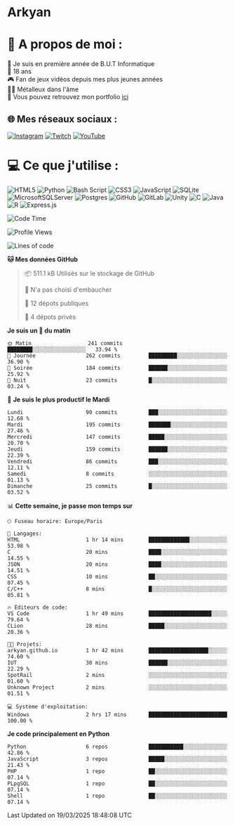 # Arkyan
 # 💫 A propos de moi :
📖 Je suis en première année de B.U.T Informatique  
🎂 18 ans  
🎮 Fan de jeux vidéos depuis mes plus jeunes années  
🤘🏻 Métalleux dans l'âme  
📕 Vous pouvez retrouvez mon portfolio [ici](https://arkyanportfolio.netlify.app/)

## 🌐 Mes réseaux sociaux :
[![Instagram](https://img.shields.io/badge/Instagram-%23E4405F.svg?logo=Instagram&logoColor=white)](https://instagram.com/arkyan25) [![Twitch](https://img.shields.io/badge/Twitch-%239146FF.svg?logo=Twitch&logoColor=white)](https://twitch.tv/arkyan_) [![YouTube](https://img.shields.io/badge/YouTube-%23FF0000.svg?logo=YouTube&logoColor=white)](https://youtube.com/@arkyan_) 

# 💻 Ce que j'utilise :
![HTML5](https://img.shields.io/badge/html5-%23E34F26.svg?style=for-the-badge&logo=html5&logoColor=white) ![Python](https://img.shields.io/badge/python-3670A0?style=for-the-badge&logo=python&logoColor=ffdd54) ![Bash Script](https://img.shields.io/badge/bash_script-%23121011.svg?style=for-the-badge&logo=gnu-bash&logoColor=white) ![CSS3](https://img.shields.io/badge/css3-%231572B6.svg?style=for-the-badge&logo=css3&logoColor=white) ![JavaScript](https://img.shields.io/badge/javascript-%23323330.svg?style=for-the-badge&logo=javascript&logoColor=%23F7DF1E) ![SQLite](https://img.shields.io/badge/sqlite-%2307405e.svg?style=for-the-badge&logo=sqlite&logoColor=white) ![MicrosoftSQLServer](https://img.shields.io/badge/Microsoft%20SQL%20Server-CC2927?style=for-the-badge&logo=microsoft%20sql%20server&logoColor=white) ![Postgres](https://img.shields.io/badge/postgres-%23316192.svg?style=for-the-badge&logo=postgresql&logoColor=white) ![GitHub](https://img.shields.io/badge/github-%23121011.svg?style=for-the-badge&logo=github&logoColor=white) ![GitLab](https://img.shields.io/badge/gitlab-%23181717.svg?style=for-the-badge&logo=gitlab&logoColor=white) ![Unity](https://img.shields.io/badge/unity-%23000000.svg?style=for-the-badge&logo=unity&logoColor=white)  ![C](https://img.shields.io/badge/c-%2300599C.svg?style=for-the-badge&logo=c&logoColor=white) ![Java](https://img.shields.io/badge/java-%23ED8B00.svg?style=for-the-badge&logo=openjdk&logoColor=white) ![R](https://img.shields.io/badge/r-%23276DC3.svg?style=for-the-badge&logo=r&logoColor=white) ![Express.js](https://img.shields.io/badge/express.js-%23404d59.svg?style=for-the-badge&logo=express&logoColor=%2361DAFB)

<!--START_SECTION:waka-->
![Code Time](http://img.shields.io/badge/Code%20Time-288%20hrs%2023%20mins-blue)

![Profile Views](http://img.shields.io/badge/Vues%20du%20profil-0-blue)

![Lines of code](https://img.shields.io/badge/Depuis%20Hello%20World%2C%20j%27ai%20%C3%A9crit-5.0%20million%20Lignes%20de%20code-blue)

**🐱 Mes données GitHub** 

> 📦 511.1 kB Utilisés sur le stockage de GitHub 
 > 
> 🚫 N'a pas choisi d'embaucher
 > 
> 📜 12 dépots publiques 
 > 
> 🔑 4 dépots privés 
 > 
**Je suis un 🐤 du matin** 

```text
🌞 Matin                  241 commits         ████████░░░░░░░░░░░░░░░░░   33.94 % 
🌆 Journée                262 commits         █████████░░░░░░░░░░░░░░░░   36.90 % 
🌃 Soirée                 184 commits         ██████░░░░░░░░░░░░░░░░░░░   25.92 % 
🌙 Nuit                   23 commits          █░░░░░░░░░░░░░░░░░░░░░░░░   03.24 % 
```
📅 **Je suis le plus productif le Mardi** 

```text
Lundi                    90 commits          ███░░░░░░░░░░░░░░░░░░░░░░   12.68 % 
Mardi                    195 commits         ███████░░░░░░░░░░░░░░░░░░   27.46 % 
Mercredi                 147 commits         █████░░░░░░░░░░░░░░░░░░░░   20.70 % 
Jeudi                    159 commits         ██████░░░░░░░░░░░░░░░░░░░   22.39 % 
Vendredi                 86 commits          ███░░░░░░░░░░░░░░░░░░░░░░   12.11 % 
Samedi                   8 commits           ░░░░░░░░░░░░░░░░░░░░░░░░░   01.13 % 
Dimanche                 25 commits          █░░░░░░░░░░░░░░░░░░░░░░░░   03.52 % 
```


📊 **Cette semaine, je passe mon temps sur** 

```text
🕑︎ Fuseau horaire: Europe/Paris

💬 Langages: 
HTML                     1 hr 14 mins        █████████████░░░░░░░░░░░░   53.98 % 
C                        20 mins             ████░░░░░░░░░░░░░░░░░░░░░   14.55 % 
JSON                     20 mins             ████░░░░░░░░░░░░░░░░░░░░░   14.51 % 
CSS                      10 mins             ██░░░░░░░░░░░░░░░░░░░░░░░   07.45 % 
C/C++                    8 mins              █░░░░░░░░░░░░░░░░░░░░░░░░   05.81 % 

🔥 Éditeurs de code: 
VS Code                  1 hr 49 mins        ████████████████████░░░░░   79.64 % 
CLion                    28 mins             █████░░░░░░░░░░░░░░░░░░░░   20.36 % 

🐱‍💻 Projets: 
arkyan.github.io         1 hr 42 mins        ███████████████████░░░░░░   74.60 % 
IUT                      30 mins             ██████░░░░░░░░░░░░░░░░░░░   22.29 % 
SpotRail                 2 mins              ░░░░░░░░░░░░░░░░░░░░░░░░░   01.60 % 
Unknown Project          2 mins              ░░░░░░░░░░░░░░░░░░░░░░░░░   01.51 % 

💻 Système d'exploitation: 
Windows                  2 hrs 17 mins       █████████████████████████   100.00 % 
```

**Je code principalement en Python** 

```text
Python                   6 repos             ███████████░░░░░░░░░░░░░░   42.86 % 
JavaScript               3 repos             █████░░░░░░░░░░░░░░░░░░░░   21.43 % 
PHP                      1 repo              ██░░░░░░░░░░░░░░░░░░░░░░░   07.14 % 
PLpgSQL                  1 repo              ██░░░░░░░░░░░░░░░░░░░░░░░   07.14 % 
Shell                    1 repo              ██░░░░░░░░░░░░░░░░░░░░░░░   07.14 % 
```




 Last Updated on 19/03/2025 18:48:08 UTC
<!--END_SECTION:waka-->

<!--START_SECTION:SHOW_PROJECTS-->
<!--END_SECTION:SHOW_PROJECTS-->

<!--START_SECTION:SHOW_LINES_OF_CODE-->
<!--END_SECTION:SHOW_LINES_OF_CODE-->

<!--START_SECTION:SHOW_TOTAL_CODE_TIME-->
<!--END_SECTION:SHOW_TOTAL_CODE_TIME-->

<!--START_SECTION:SHOW_PROFILE_VIEWS-->
<!--END_SECTION:SHOW_PROFILE_VIEWS-->

<!--START_SECTION:SHOW_COMMIT-->
<!--END_SECTION:SHOW_COMMIT-->

<!--START_SECTION:SHOW_DAYS_OF_WEEK-->
<!--END_SECTION:SHOW_DAYS_OF_WEEK-->

<!--START_SECTION:SHOW_LANGUAGE-->
<!--END_SECTION:SHOW_LANGUAGE-->

<!--START_SECTION:SHOW_TIMEZONE-->
<!--END_SECTION:SHOW_TIMEZONE-->

<!--START_SECTION:SHOW_LANGUAGE_PER_REPO-->
<!--END_SECTION:SHOW_LANGUAGE_PER_REPO-->

<!--START_SECTION:SHOW_SHORT_INFO-->
<!--END_SECTION:SHOW_SHORT_INFO-->
